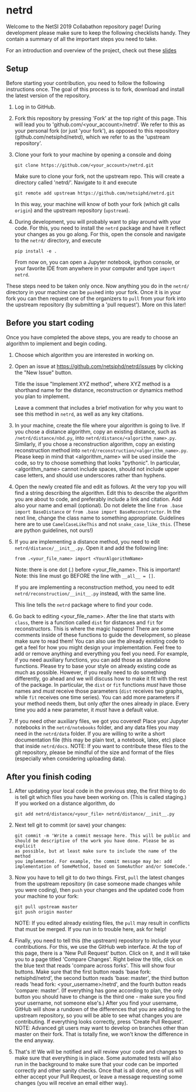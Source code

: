 # netrd

Welcome to the NetSI 2019 Collabathon repository page! During development please
make sure to keep the following checklists handy. They contain a summary of all
the important steps you need to take.

For an introduction and overview of the project, check out these
[slides](https://docs.google.com/presentation/d/1nnGAttVH5sjzqzHJBIirBSyhbK9t2BdaU6kHaTGdgtM/edit?usp=sharing)

## Setup
Before starting your contribution, you need to follow the following instructions once.
The goal of this process is to fork, download and install the latest version of the repository.

1. Log in to GitHub.

2. Fork this repository by pressing 'Fork' at the top right of this
   page. This will lead you to 'github.com/<your_account>/netrd'. We refer
   to this as your personal fork (or just 'your fork'), as opposed to this repository
   (github.com/netsiphd/netrd), which we refer to as the 'upstream repository'.

3. Clone your fork to your machine by opening a console and doing

   ```
   git clone https://github.com/<your_account>/netrd.git
   ```

   Make sure to clone your fork, not the upstream repo. This will create a
   directory called 'netrd/'. Navigate to it and execute

   ```
   git remote add upstream https://github.com/netsiphd/netrd.git
   ```

   In this way, your machine will know of both your fork (which git calls
   `origin`) and the upstream repository (`upstream`).

4. During development, you will probably want to play around with your
   code. For this, you need to install the `netrd` package and have it
   reflect your changes as you go along. For this, open the console and
   navigate to the `netrd/` directory, and execute

	```
	pip install -e .
	```

	From now on, you can open a Jupyter notebook, ipython console, or your
    favorite IDE from anywhere in your computer and type `import netrd`.


These steps need to be taken only once. Now anything you do in the `netrd/`
directory in your machine can be `push`ed into your fork. Once it is in
your fork you can then request one of the organizers to `pull` from your
fork into the upstream repository (by submitting a 'pull request'). More on this later!


## Before you start coding

Once you have completed the above steps, you are ready to choose an algorithm to implement and begin coding.

1. Choose which algorithm you are interested in working on.

2. Open an issue at https://github.com/netsiphd/netrd/issues by clicking the "New Issue" button. 

	Title the issue "Implement XYZ method", where XYZ method is a shorthand name for the distance, reconstruction or dynamics method you plan to implement. 

	Leave a comment that includes a brief motivation for why you want to see this method in `netrd`, as well as any key citations.

2. In your machine, create the file where your algorithm is going to
   live. If you chose a distance algorithm, copy
   an existing distance, such as `/netrd/distance/nbd.py`, into 
   `netrd/distance/<algorithm_name>.py`. Similarly, if you chose a reconstruction
   algorithm, copy an existing reconstruction method into 
   `netrd/reconstruction/<algorithm_name>.py`. Please keep in mind that
   <algorithm_name> will be used inside the code, so try to choose
   something that looks "pythonic". In particular, <algorithm_name> cannot
   include spaces, should not include upper case letters, and should use underscores 
   rather than hyphens.

3. Open the newly created file and edit as follows. At the very top you
   will find a string describing the algorithm. Edit this to describe the algorithm you
   are about to code, and preferably include a link and citation. Add also your name and
   email (optional). Do not delete the line `from .base import
   BaseDistance` or `from .base import BaseReconstructor`. In the next
   line, change the class name to something appropriate. Guidelines here
   are to use `CamelCaseLikeThis` and not `snake_case_like_this`. (These
   are python guidelines, not ours!)

2. If you are implementing a distance method, you need to edit
   `netrd/distance/__init__.py`. Open it and add the following line:

	```
	from .<your_file_name> import <YourAlgorithmName>
	```

	Note: there is one dot (.) before <your_file_name>. This is important!
	Note: this line must go BEFORE the line with `__all__ = []`.

	If you are implementing a reconstruction method, you need to edit
    `netrd/reconstruction/__init__.py` instead, with the same line.

	This line tells the `netrd` package where to find your code.

4. Go back to editing <your_file_name>. After the line that starts with
   `class`, there is a function called `dist` for distances
   and `fit` for reconstructors. This is where the magic happens! There are
   some comments inside of these functions to guide the development, so
   please make sure to read them! You can also use the already existing code
   to get a feel for how you might design your implementation. Feel free to add 
   or remove anything and everything you feel you need. For example, if you 
   need auxiliary functions, you can add those as standalone functions. 
   Please try to base your style on already existing code as much as possible. 
   However, if you really need to do something differently, go ahead and we will 
   discuss how to make it fit with the rest of the package. In particular, 
   the `dist` or `fit` functions _must_ have those names and _must_ receive 
   those parameters (`dist` receives two graphs, while `fit` receives one time series). 
   You can add more parameters if your method needs them, but only _after_ the
   ones already in place. Every time you add a new parameter, it _must_ 
   have a default value.

5. If you need other auxiliary files, we got you covered! Place your
   Jupyter notebooks in the `netrd/notebooks` folder, and any data files
   you may need in the `netrd/data` folder. If you are willing to write a
   short documentation file (this may be plain text, a notebook, latex,
   etc) place that inside `netrd/docs`.
	NOTE: If you want to contribute these files to the git repository,
	please be mindful of the size and format of the files (especially
	when considering uploading data).


## After you finish coding

1. After updating your local code in the previous step, the first thing to
   do is tell git which files you have been working on. (This is called
   staging.) If you worked on a distance algorithm, do

   ```
   git add netrd/distance/<your_file> netrd/distance/__init__.py
   ```

2. Next tell git to commit (or save) your changes:

	```
	git commit -m 'Write a commit message here. This will be public and
	should be descriptive of the work you have done. Please be as explicit
	as possible, but at least make sure to include the name of the method
	you implemented. For example, the commit message may be: add
	implementation of SomeMethod, based on SomeAuthor and/or SomeCode.'
	```

3. Now you have to tell git to do two things. First, `pull` the latest changes from
   the upstream repository (in case someone made changes while you were coding), 
   then `push` your changes and the updated code from your machine to your fork:

	```
	git pull upstream master
	git push origin master
	```

	NOTE: If you edited already existing files, the `pull` may result in
	conflicts that must be merged. If you run in to trouble here, ask
	for help!

4. Finally, you need to tell this (the upstream) repository to include your
   contributions. For this, we use the GitHub web interface. At the top of
   this page, there is a 'New Pull Request' button. Click on it, and it
   will take you to a page titled 'Compare Changes'. Right below the title,
   click on the blue text that reads 'compare across forks'. This will show
   four buttons. Make sure that the first button reads 'base fork:
   netsiphd/netrd', the second button reads 'base: master', the third
   button reads 'head fork: <your_username>/netrd', and the fourth button
   reads 'compare: master'. (If everything has gone according to plan, the
   only button you should have to change is the third one - make sure you
   find your username, not someone else's.) After you find your username,
   GitHub will show a rundown of the differences that you are adding to the
   upstream repository, so you will be able to see what changes you are
   contributing. If everything looks correctly, press 'Create Pull
   Request'.
	NOTE: Advanced git users may want to develop on branches other
	than master on their fork. That is totally fine, we won't know
	the difference in the end anyway.

5. That's it! We will be notified and will review your code and changes to
   make sure that everything is in place. Some automated tests will also
   run in the background to make sure that your code can be imported
   correctly and other sanity checks. Once that is all done, one of us will
   either accept your Pull Request, or leave a message requesting some
   changes (you will receive an email either way).
